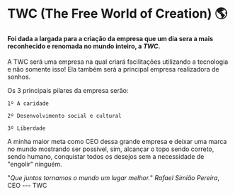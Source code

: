 # TWC (The Free World of Creation) :earth_americas:

#### Foi dada a largada para a criação da empresa que um dia sera a mais reconhecido e renomada no mundo inteiro, a *TWC.*

A TWC será uma empresa na qual criará facilitações utilizando a tecnologia e não somente isso! Ela também será a principal empresa realizadora de sonhos.

Os 3 principais pilares da empresa serão:

	1º A caridade
	
	2º Desenvolvimento social e cultural
	
	3º Liberdade

A minha maior meta como CEO dessa grande empresa e deixar uma marca no mundo mostrando ser possível, sim, alcançar o topo sendo correto, sendo humano, conquistar todos os desejos sem a necessidade de "engolir" ninguém.

"_Que juntos tornamos o mundo um lugar melhor._"
*Rafael Simião Pereira*, CEO --- TWC